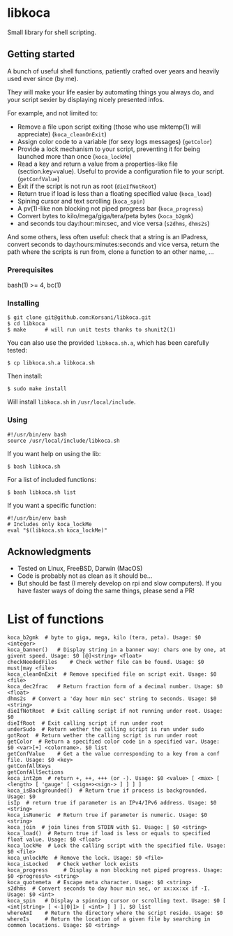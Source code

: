 # libkoca

Small library for shell scripting.

## Getting started

A bunch of useful shell functions, patiently crafted over years and heavily used ever since (by me).

They will make your life easier by automating things you always do, and your script sexier by displaying nicely presented infos.

For example, and not limited to:

* Remove a file upon script exiting (those who use mktemp(1) will appreciate) (`koca_cleanOnExit`)
* Assign color code to a variable (for sexy logs messages) (`getColor`)
* Provide a lock mechanism to your script, preventing it for being launched more than once (`koca_lockMe`)
* Read a key and return a value from a properties-like file (section.key=value). Useful to provide a configuration file to your script. (`getConfValue`)
* Exit if the script is not run as root (`dieIfNotRoot`)
* Return true if load is less than a floating specified value (`koca_load`)
* Spining cursor and text scrolling (`koca_spin`)
* A pv(1)-like non blocking not piped progress bar (`koca_progress`)
* Convert bytes to kilo/mega/giga/tera/peta bytes (`koca_b2gmk`)
* and seconds tou day:hour:min:sec, and vice versa (`s2dhms`, `dhms2s`)

And some others, less often useful: check that a string is an IPadress, convert seconds to day:hours:minutes:seconds and vice versa, return the path where the scripts is run from, clone a function to an other name, ...


### Prerequisites

bash(1) >= 4, bc(1)

### Installing

	$ git clone git@github.com:Korsani/libkoca.git
	$ cd libkoca
	$ make		# will run unit tests thanks to shunit2(1)

You can also use the provided `libkoca.sh.a`, which has been carefully tested:

	$ cp libkoca.sh.a libkoca.sh

Then install:

	$ sudo make install

Will install `libkoca.sh` in `/usr/local/include`.

### Using

```
#!/usr/bin/env bash
source /usr/local/include/libkoca.sh
```
If you want help on using the lib:

	$ bash libkoca.sh

For a list of included functions:

	$ bash libkoca.sh list

If you want a specific function:

	#!/usr/bin/env bash
	# Includes only koca_lockMe
	eval "$(libkoca.sh koca_lockMe)"

## Acknowledgments

* Tested on Linux, FreeBSD, Darwin (MacOS)
* Code is probably not as clean as it should be...
* But should be fast (I merely develop on rpi and slow computers). If you have faster ways of doing the same things, please send a PR!

# List of functions

```
koca_b2gmk 	# byte to giga, mega, kilo (tera, peta). Usage: $0 <integer>
koca_banner() 	# Display string in a banner way: chars one by one, at givent speed. Usage: $0 [@]<string> <float>
checkNeededFiles 	# Check wether file can be found. Usage: $0 must|may <file>
koca_cleanOnExit  # Remove specified file on script exit. Usage: $0 <file>
koca_dec2frac 	# Return fraction form of a decimal number. Usage: $0 <float>
dhms2s 	# Convert a 'day hour min sec' string to seconds. Usage: $0 <string>
dieIfNotRoot  # Exit calling script if not running under root. Usage: $0
dieIfRoot  # Exit calling script if run under root
underSudo  # Return wether the calling script is run under sudo
gotRoot  # Return wether the calling script is run under root
getColor  # Return a specified color code in a specified var. Usage: $0 <var>[+] <colorname>. $0 list
getConfValue 	# Get a the value corresponding to a key from a conf file. Usage: $0 <key>
getConfAllKeys 
getConfAllSections 
koca_int2pm  # return +, ++, +++ (or -). Usage: $0 <value> [ <max> [ <length> [ 'gauge' [ <sign+><sign-> ] ] ] ]
koca_isBackgrounded()  # Return true if process is backgrounded. Usage: $0
isIp  # return true if parameter is an IPv4/IPv6 address. Usage: $0 <string>
koca_isNumeric  # Return true if parameter is numeric. Usage: $0 <string>
koca_join  # join lines from STDIN with $1. Usage: | $0 <string>
koca_load()  # Return true if load is less or equals to specified float value. Usage: $0 <float>
koca_lockMe  # Lock the calling script with the specified file. Usage: $0 <file>
koca_unlockMe  # Remove the lock. Usage: $0 <file>
koca_isLocked 	# Check wether lock exists
koca_progress     # Display a non blocking not piped progress. Usage: $0 <progress%> <string>
koca_quotemeta  # Escape meta character. Usage: $0 <string>
s2dhms 	# Convert seconds to day hour min sec, or xx:xx:xx if -I. Usage: $0 <int>
koca_spin 	# Display a spinning cursor or scrolling text. Usage: $0 [ <int|string> [ <-1|0|1> [ <int> ] ] ]. $0 list
whereAmI 	# Return the directory where the script reside. Usage: $0
whereIs 	# Return the location of a given file by searching in common locations. Usage: $0 <string>
```
